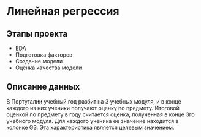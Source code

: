 # Линейная регрессия

## Этапы проекта
- EDA
- Подготовка факторов
- Создание модели
- Оценка качества модели

## Описание данных
В Португалии учебный год разбит на 3 учебных модуля, и в конце каждого из них ученики получают оценку по предмету. Итоговой оценкой по предмету в году считается оценка, полученная в конце 3го учебного модуля. Для каждого ученика ее значение находится в колонке G3. Эта характеристика является целевым значением.